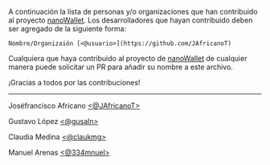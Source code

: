 A continuación la lista de personas y/o organizaciones que han contribuido al proyecto [nanoWallet](https://github.com/JAfricanoT). Los desarrolladores que hayan contribuido deben ser agregado de la siguiente forma:

```
Nombre/Organizaión [<@usuario>](https://github.com/JAfricanoT)
```

Cualquiera que haya contribuido al proyecto de [nanoWallet](https://github.com/JAfricanoT) de cualquier manera puede solicitar un PR para añadir su nombre a este archivo.

¡Gracias a todos por las contribuciones!

___

Joséfrancisco Africano [<@JAfricanoT>](https://github.com/JAfricanoT)

Gustavo López [<@gusaln>](https://github.com/gusaln)

Claudia Medina [<@claukmg>](https://github.com/claukmg)

Manuel Arenas [<@334mnuel>](https://github.com/334mnuel)